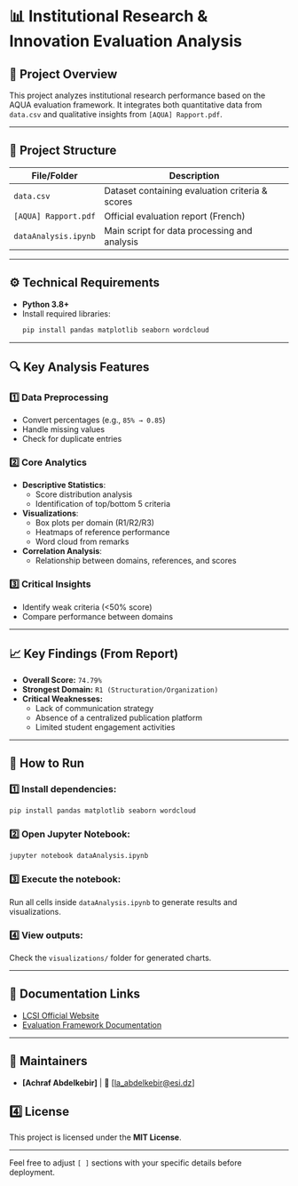 # 📊 Institutional Research & Innovation Evaluation Analysis

## 📝 Project Overview
This project analyzes institutional research performance based on the AQUA evaluation framework. It integrates both quantitative data from `data.csv` and qualitative insights from `[AQUA] Rapport.pdf`.

---

## 💁️ Project Structure

| File/Folder          | Description                                      |
|----------------------|--------------------------------------------------|
| `data.csv`           | Dataset containing evaluation criteria & scores  |
| `[AQUA] Rapport.pdf` | Official evaluation report (French)              |
| `dataAnalysis.ipynb` | Main script for data processing and analysis     |

---

## ⚙️ Technical Requirements

- **Python 3.8+**
- Install required libraries:
  ```bash
  pip install pandas matplotlib seaborn wordcloud
  ```

---

## 🔍 Key Analysis Features

### 1️⃣ Data Preprocessing
- Convert percentages (e.g., `85% → 0.85`)
- Handle missing values
- Check for duplicate entries

### 2️⃣ Core Analytics
- **Descriptive Statistics**:
  - Score distribution analysis
  - Identification of top/bottom 5 criteria
- **Visualizations**:
  - Box plots per domain (R1/R2/R3)
  - Heatmaps of reference performance
  - Word cloud from remarks
- **Correlation Analysis**:
  - Relationship between domains, references, and scores

### 3️⃣ Critical Insights
- Identify weak criteria (<50% score)
- Compare performance between domains

---

## 📈 Key Findings (From Report)

- **Overall Score:** `74.79%`
- **Strongest Domain:** `R1 (Structuration/Organization)`
- **Critical Weaknesses:**
  - Lack of communication strategy
  - Absence of a centralized publication platform
  - Limited student engagement activities

---

## 🚀 How to Run

### 1️⃣ Install dependencies:
```bash
pip install pandas matplotlib seaborn wordcloud
```

### 2️⃣ Open Jupyter Notebook:
```bash
jupyter notebook dataAnalysis.ipynb
```

### 3️⃣ Execute the notebook:
Run all cells inside `dataAnalysis.ipynb` to generate results and visualizations.

### 4️⃣ View outputs:
Check the `visualizations/` folder for generated charts.

---

## 📄 Documentation Links
- [LCSI Official Website](#)
- [Evaluation Framework Documentation](#)

---

## 👥 Maintainers
- **[Achraf Abdelkebir]** | 📧 [la_abdelkebir@esi.dz]

## 4️⃣ License
This project is licensed under the **MIT License**.

---

Feel free to adjust `[ ]` sections with your specific details before deployment.

